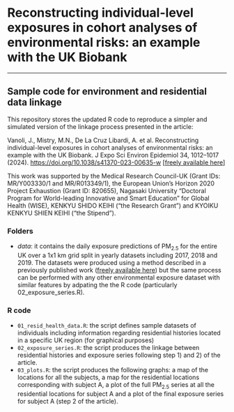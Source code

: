 # Reconstructing individual-level exposures in cohort analyses of environmental risks: an example with the UK Biobank

------------------------------------------------------------------------

## Sample code for environment and residential data linkage

This repository stores the updated R code to reproduce a simpler and simulated version of the linkage process presented in the article:

Vanoli, J., Mistry, M.N., De La Cruz Libardi, A. et al. Reconstructing individual-level exposures in cohort analyses of environmental risks: an example with the UK Biobank. J Expo Sci Environ Epidemiol 34, 1012–1017 (2024). https://doi.org/10.1038/s41370-023-00635-w [[freely available here](https://www.nature.com/articles/s41370-023-00635-w)]

This work was supported by the Medical Research Council-UK (Grant IDs: MR/Y003330/1 and MR/R013349/1), the European Union’s Horizon 2020 Project Exhaustion (Grant ID: 820655), Nagasaki University “Doctoral Program for World-leading Innovative and Smart Education” for Global Health (WISE), KENKYU SHIDO KEIHI (“the Research Grant”) and KYOIKU KENKYU SHIEN KEIHI (“the Stipend”).

### Folders

- *data*: it contains the daily exposure predictions of $\text{PM}_{2.5}$ for the entire UK over a 1x1 km grid split in yearly datasets including 2017, 2018 and 2019. The datasets were produced using a method described in a previously published work ([freely available here](https://www.sciencedirect.com/science/article/pii/S1309104224002496?via%3Dihub)) but the same process can be performed with any other environmental exposure dataset with similar features by adpating the the R code (particularly 02_exposure_series.R).

### R code 

- `01_resid_health_data.R`: the script defines sample datasets of individuals including information regarding residential histories located in a specific UK region (for graphical purposes)
- `02_exposure_series.R`: the script produces the linkage between residential histories and exposure series following step 1) and 2) of the article.
- `03_plots.R`: the script produces the following graphs: a map of the locations for all the subjects, a map for the residential locations corresponding with subject A, a plot of the full $\text{PM}_{2.5}$ series at all the residential locations for subject A and a plot of the final exposure series for subject A (step 2 of the article).

